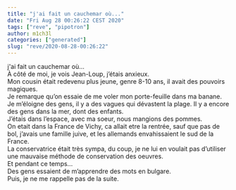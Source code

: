 ```yaml
---
title: "j'ai fait un cauchemar où..."
date: "Fri Aug 28 00:26:22 CEST 2020"
tags: ["reve", "pipotron"]
author: m1ch3l
categories: ["generated"]
slug: "reve/2020-08-28-00:26:22"
---
```


j'ai fait un cauchemar où...<br>
À côté de moi, je vois Jean-Loup, j’étais anxieux.<br>
Mon cousin était redevenu plus jeune, genre 8-10 ans, il avait des pouvoirs magiques.<br>
Je remarque qu’on essaie de me voler mon porte-feuille dans ma banane. Je m’éloigne des gens, il y a des vagues qui dévastent la plage. Il y a encore des gens dans la mer, dont des enfants.<br>
J’étais dans l’espace, avec ma soeur, nous mangions des pommes.<br>
On etait dans la France de Vichy, ca allait etre la rentrée, sauf que pas de bol, j’avais une famille juive, et les allemands envahissaient le sud de la France.<br>
La conservatrice était très sympa, du coup, je ne lui en voulait pas d’utiliser une mauvaise méthode de conservation des oeuvres.<br>
Et pendant ce temps...<br>
Des gens essaient de m’apprendre des mots en bulgare.<br>
Puis, je ne me rappelle pas de la suite.<br>
